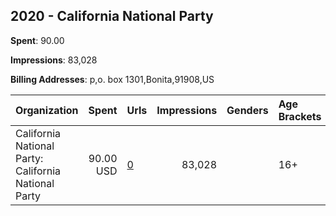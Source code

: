 ## 2020 - California National Party 
**Spent**: 90.00

**Impressions**: 83,028

**Billing Addresses**: p,o. box 1301,Bonita,91908,US

|Organization|Spent|Urls|Impressions|Genders|Age Brackets|Country Codes|
|:---|---:|:---|---:|:---|:---|:---|
|California National Party: California National Party|90.00 USD|[0](https://www.snap.com/political-ads/asset/8327533e3c40a8ed1b8b9b629660c567d850276133901884a4cb14f8001daca9?mediaType=jpeg)|83,028||16+|united states|
